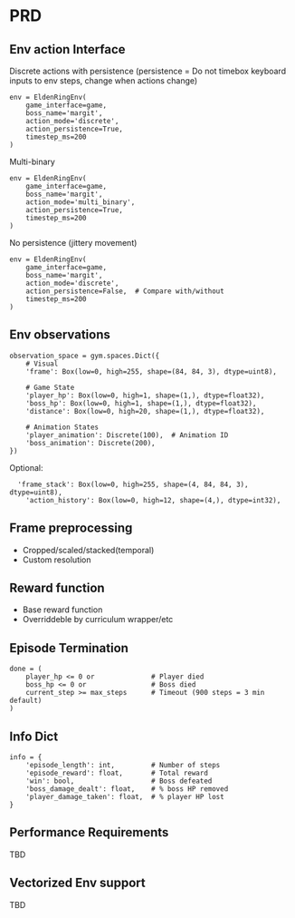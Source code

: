 # PRD
## Env action Interface
Discrete actions with persistence (persistence = Do not timebox keyboard inputs to env steps, change when actions change)
```
env = EldenRingEnv(
    game_interface=game,
    boss_name='margit',
    action_mode='discrete',
    action_persistence=True,
    timestep_ms=200
)
```
Multi-binary
```
env = EldenRingEnv(
    game_interface=game,
    boss_name='margit',
    action_mode='multi_binary',
    action_persistence=True,
    timestep_ms=200
)
```
No persistence (jittery movement)
```
env = EldenRingEnv(
    game_interface=game,
    boss_name='margit',
    action_mode='discrete',
    action_persistence=False,  # Compare with/without
    timestep_ms=200
)
```
## Env observations
```
observation_space = gym.spaces.Dict({
    # Visual
    'frame': Box(low=0, high=255, shape=(84, 84, 3), dtype=uint8),

    # Game State
    'player_hp': Box(low=0, high=1, shape=(1,), dtype=float32),
    'boss_hp': Box(low=0, high=1, shape=(1,), dtype=float32),
    'distance': Box(low=0, high=20, shape=(1,), dtype=float32),

    # Animation States
    'player_animation': Discrete(100),  # Animation ID
    'boss_animation': Discrete(200),
})
```
Optional:
```
  'frame_stack': Box(low=0, high=255, shape=(4, 84, 84, 3), dtype=uint8),
    'action_history': Box(low=0, high=12, shape=(4,), dtype=int32),
```
## Frame preprocessing
 - Cropped/scaled/stacked(temporal)
 - Custom resolution

## Reward function
 - Base reward function
 - Overriddeble by curriculum wrapper/etc

## Episode Termination
```
done = (
    player_hp <= 0 or              # Player died
    boss_hp <= 0 or                # Boss died
    current_step >= max_steps      # Timeout (900 steps = 3 min default)
)
```

## Info Dict
```
info = {
    'episode_length': int,         # Number of steps
    'episode_reward': float,       # Total reward
    'win': bool,                   # Boss defeated
    'boss_damage_dealt': float,    # % boss HP removed
    'player_damage_taken': float,  # % player HP lost
}
```
## Performance Requirements
TBD

## Vectorized Env support
TBD
